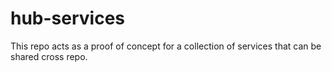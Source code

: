 # hub-services


This repo acts as a proof of concept for a collection of services that can be shared cross repo. 
